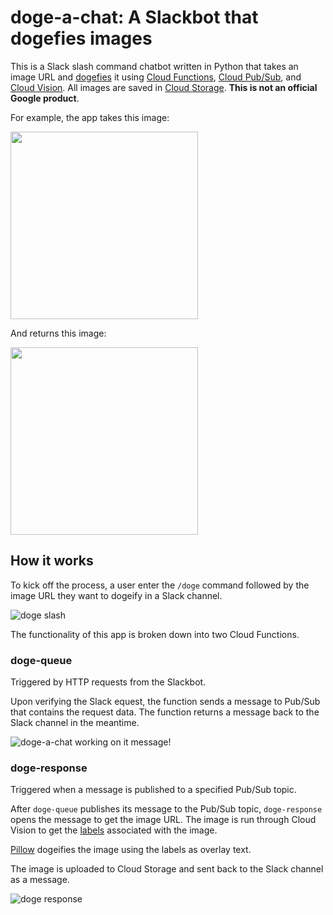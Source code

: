 # doge-a-chat: A Slackbot that dogefies images 

This is a Slack slash command chatbot written in Python that takes an image URL and [dogefies](https://en.wikipedia.org/wiki/Doge_(meme)) it using [Cloud Functions](https://cloud.google.com/functions/docs), [Cloud Pub/Sub](https://cloud.google.com/pubsub/docs/), and [Cloud Vision](https://cloud.google.com/vision/docs). All images are saved in [Cloud Storage](https://cloud.google.com/storage/docs). **This is not an official Google product**.


For example, the app takes this image:

<img src="https://i.kym-cdn.com/entries/icons/original/000/013/564/doge.jpg" width="300">

And returns this image:

<img src="https://storage.googleapis.com/dogeify-storage/20200501-185355" width="300">




## How it works

To kick off the process, a user enter the `/doge` command followed by the image URL they want to dogeify in a Slack channel.

![doge slash](https://storage.googleapis.com/dogeify-storage/dogeslash.png)


The functionality of this app is broken down into two Cloud Functions.

### doge-queue
Triggered by HTTP requests from the Slackbot. 

Upon verifying the Slack equest, the function sends a message to Pub/Sub that contains the
request data. The function returns a message back to the Slack channel in the meantime.

![doge-a-chat working on it message!](https://storage.googleapis.com/dogeify-storage/dogework.png)

### doge-response
Triggered when a message is published to a specified Pub/Sub topic.
 
After `doge-queue` publishes
its message to the Pub/Sub topic, `doge-response` opens the message to get the image URL. The image is run through Cloud Vision
to get the [labels](https://cloud.google.com/vision/docs/labels) associated with the image. 

[Pillow](https://pillow.readthedocs.io/en/stable/) dogeifies the image using the labels as overlay text.
   
The image is uploaded to Cloud Storage and sent back to the Slack channel as a message.

![doge response](https://storage.googleapis.com/dogeify-storage/doge-image.png)